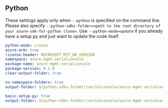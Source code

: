 ## Python

These settings apply only when `--python` is specified on the command line.
Please also specify `--python-sdks-folder=<path to the root directory of your azure-sdk-for-python clone>`.
Use `--python-mode=update` if you already have a setup.py and just want to update the code itself.

``` yaml $(python) && $(track2)
python-mode: create
azure-arm: true
license-header: MICROSOFT_MIT_NO_VERSION
namespace: azure.mgmt.serialconsole
package-name: azure-mgmt-serialconsole
package-version: 0.1.0
clear-output-folder: true
```

``` yaml $(python) && $(python-mode) == 'update' && $(track2)
no-namespace-folders: true
output-folder: $(python-sdks-folder)/serialconsole/azure-mgmt-serialconsole/azure/mgmt/serialconsole
```
``` yaml $(python) && $(python-mode) == 'create' && $(track2)
basic-setup-py: true
output-folder: $(python-sdks-folder)/serialconsole/azure-mgmt-serialconsole
```